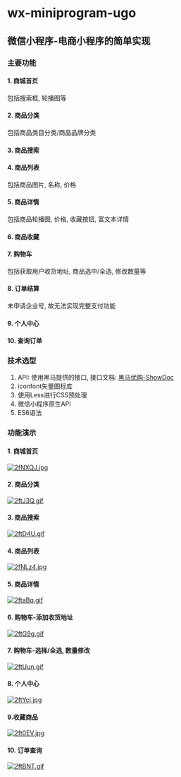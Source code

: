 # wx-miniprogram-ugo
## 微信小程序-电商小程序的简单实现

### 主要功能

#### 1. 商城首页
包括搜索框, 轮播图等

#### 2. 商品分类 
包括商品类目分类/商品品牌分类

#### 3. 商品搜索

#### 4. 商品列表 
包括商品图片, 名称, 价格

#### 5. 商品详情 
包括商品轮播图, 价格, 收藏按钮, 富文本详情

#### 6. 商品收藏

#### 7. 购物车
包括获取用户收货地址, 商品选中/全选, 修改数量等

#### 8. 订单结算
未申请企业号, 故无法实现完整支付功能

#### 9. 个人中心

#### 10. 查询订单

### 技术选型

1. API: 使用黑马提供的接口, 接口文档: [黑马优购-ShowDoc](https://www.showdoc.com.cn/128719739414963)
2. iconfont矢量图标库
3. 使用Less进行CSS预处理
4. 微信小程序原生API
5. ES6语法

### 功能演示
#### 1. 商城首页
[![2fNXQJ.jpg](https://z3.ax1x.com/2021/06/11/2fNXQJ.jpg)](https://imgtu.com/i/2fNXQJ)

#### 2. 商品分类
[![2ftJ3Q.gif](https://z3.ax1x.com/2021/06/11/2ftJ3Q.gif)](https://imgtu.com/i/2ftJ3Q)

#### 3. 商品搜索
[![2ftD4U.gif](https://z3.ax1x.com/2021/06/11/2ftD4U.gif)](https://imgtu.com/i/2ftD4U)

#### 4. 商品列表 
[![2fNLz4.jpg](https://z3.ax1x.com/2021/06/11/2fNLz4.jpg)](https://imgtu.com/i/2fNLz4)

#### 5. 商品详情 
[![2ftaBq.gif](https://z3.ax1x.com/2021/06/11/2ftaBq.gif)](https://imgtu.com/i/2ftaBq)

#### 6. 购物车-添加收货地址
[![2ftG9g.gif](https://z3.ax1x.com/2021/06/11/2ftG9g.gif)](https://imgtu.com/i/2ftG9g)

#### 7.  购物车-选择/全选, 数量修改
[![2ftUun.gif](https://z3.ax1x.com/2021/06/11/2ftUun.gif)](https://imgtu.com/i/2ftUun)

#### 8. 个人中心
[![2ftYcj.jpg](https://z3.ax1x.com/2021/06/11/2ftYcj.jpg)](https://imgtu.com/i/2ftYcj)

#### 9.收藏商品
[![2ft0EV.jpg](https://z3.ax1x.com/2021/06/11/2ft0EV.jpg)](https://imgtu.com/i/2ft0EV)

#### 10. 订单查询
[![2ftBNT.gif](https://z3.ax1x.com/2021/06/11/2ftBNT.gif)](https://imgtu.com/i/2ftBNT)
